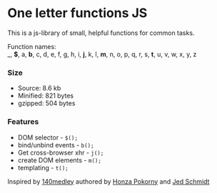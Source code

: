 One letter functions JS
==========

This is a js-library of small, helpful functions for common tasks.

Function names:  
_, **$**, a, **b**, c, d, e, f, g, h, i, **j**, k, l, **m**, n, o, p, q, r, s, **t**, u, v, w, x, y, z

### Size

* Source:  8.6 kb
* Minified: 821 bytes
* gzipped: 504 bytes

### Features

* DOM selector - `$();`
* bind/unbind events - `b();`
* Get cross-browser xhr - `j();`
* create DOM elements - `m();`
* templating - `t();`

Inspired by [140medley][medley] authored by [Honza Pokorny][Honza] and [Jed Schmidt][Schmidt]

[medley]: https://github.com/honza/140medley
[Honza]: https://github.com/honza/140medley
[Schmidt]: https://github.com/jed
